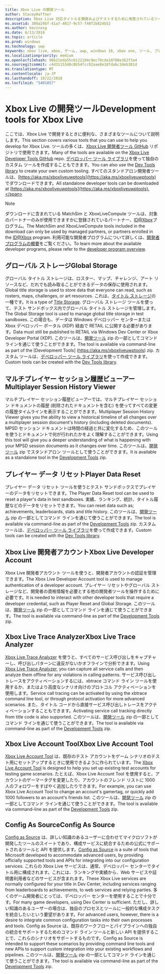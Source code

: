 ```yaml
---
title: Xbox Live の開発ツール
author: StaceyHaffner
description: Xbox Live 対応タイトルを開発およびテストするために用意されているツールについて説明します。
ms.assetid: 380a29bf-41a7-4817-9c57-f48f2b824b52
ms.author: kevinasg
ms.date: 6/13/2018
ms.topic: article
ms.prod: windows
ms.technology: uwp
keywords: xbox live, xbox, ゲーム, uwp, windows 10, xbox one, ツール, プレイヤーのリセット, live trace analyzer, LTA, xbox live アカウント ツール,
ms.localizationpriority: medium
ms.openlocfilehash: 98b21eda55c6122104c9ec79cda10708e362f3a4
ms.sourcegitcommit: c4d3115348c8b54fcc92aae8e18fdabc3deb301d
ms.translationtype: MT
ms.contentlocale: ja-JP
ms.lasthandoff: 10/22/2018
ms.locfileid: "5401857"
---
```

# <a name="development-tools-for-xbox-live"></a><span data-ttu-id="62fd8-104">Xbox Live の開発ツール</span><span class="sxs-lookup"><span data-stu-id="62fd8-104">Development tools for Xbox Live</span></span>

<span data-ttu-id="62fd8-105">ここでは、Xbox Live で開発するときに便利な、さまざまなツールについて説明します。</span><span class="sxs-lookup"><span data-stu-id="62fd8-105">This section covers various tools that you can use to help you develop for Xbox Live.</span></span> <span data-ttu-id="62fd8-106">ツールの多くは、[Xbox Live 開発者ツール GitHub](https://github.com/Microsoft/xbox-live-developer-tools) リポジトリで使用できます。</span><span class="sxs-lookup"><span data-stu-id="62fd8-106">Many of the tools are available on the [Xbox Live Developer Tools GitHub](https://github.com/Microsoft/xbox-live-developer-tools) repo.</span></span> <span data-ttu-id="62fd8-107">[デベロッパー ツール ライブラリ](https://www.nuget.org/packages/Microsoft.Xbox.Services.DevTools)を使って独自のカスタム ツールを作成することもできます。</span><span class="sxs-lookup"><span data-stu-id="62fd8-107">You can also use the [Dev Tools library](https://www.nuget.org/packages/Microsoft.Xbox.Services.DevTools) to create your own custom tooling.</span></span> <span data-ttu-id="62fd8-108">すべてのスタンドアロン開発者ツールは、[https://aka.ms/xboxliveuwptools](https://aka.ms/xboxliveuwptools) でダウンロードできます。</span><span class="sxs-lookup"><span data-stu-id="62fd8-108">All standalone developer tools can be downloaded at [https://aka.ms/xboxliveuwptools](https://aka.ms/xboxliveuwptools).</span></span>

> [!NOTE]
> <span data-ttu-id="62fd8-109">ダウンロードに含まれている MatchSim と XboxLiveCompute ツールは、対象のパートナーのみが使用できますかに登録されているパートナー、[ID@Xbox](http://www.xbox.com/Developers/id)プログラム。</span><span class="sxs-lookup"><span data-stu-id="62fd8-109">The MatchSim and XboxLiveCompute tools included in the download can only be used by managed partners, or partners enrolled in the [ID@Xbox](http://www.xbox.com/Developers/id) program.</span></span> <span data-ttu-id="62fd8-110">利用可能な開発者プログラムについて詳しくは、[開発者プログラムの概要](https://docs.microsoft.com/windows/uwp/xbox-live/developer-program-overview)をご覧ください。</span><span class="sxs-lookup"><span data-stu-id="62fd8-110">To learn more about the available developer programs, please refer to the [developer program overview](https://docs.microsoft.com/windows/uwp/xbox-live/developer-program-overview).</span></span> 

## <a name="global-storage"></a><span data-ttu-id="62fd8-111">グローバル ストレージ</span><span class="sxs-lookup"><span data-stu-id="62fd8-111">Global Storage</span></span>
<span data-ttu-id="62fd8-112">グローバル タイトル ストレージは、ロスター、マップ、チャレンジ、アート リソースなど、だれでも読み取ることができるデータの保存に使用されます。</span><span class="sxs-lookup"><span data-stu-id="62fd8-112">Global title storage is used to store data that everyone can read, such as rosters, maps, challenges, or art resources.</span></span> <span data-ttu-id="62fd8-113">これは、[タイトル ストレージ](../storage-platform/xbox-live-title-storage/xbox-live-title-storage.md)の一種です。</span><span class="sxs-lookup"><span data-stu-id="62fd8-113">It is a type of [Title Storage](../storage-platform/xbox-live-title-storage/xbox-live-title-storage.md).</span></span> <span data-ttu-id="62fd8-114">グローバル ストレージ ツールを使って、テスト サンドボックス内でグローバル タイトル ストレージを管理します。</span><span class="sxs-lookup"><span data-stu-id="62fd8-114">The Global Storage tool is used to manage global title storage in test sandboxes.</span></span> <span data-ttu-id="62fd8-115">この場合も、データは Windows デベロッパー センターまたは Xbox デベロッパー ポータル (XDP) 経由で RETAIL に公開する必要があります。</span><span class="sxs-lookup"><span data-stu-id="62fd8-115">Data must still be published to RETAIL via Windows Dev Center or Xbox Developer Portal (XDP).</span></span> <span data-ttu-id="62fd8-116">このツールは、[開発ツール](https://aka.ms/xboxliveuwptools) zip の一部としてコマンド ラインを通じて使うことができます。</span><span class="sxs-lookup"><span data-stu-id="62fd8-116">The tool is available via command-line as part of the [Development Tools] (https://aka.ms/xboxliveuwptools) zip.</span></span> <span data-ttu-id="62fd8-117">カスタム ツールは、[デベロッパー ツール ライブラリ](https://www.nuget.org/packages/Microsoft.Xbox.Services.DevTools)を使って作成できます。</span><span class="sxs-lookup"><span data-stu-id="62fd8-117">Custom tools can be created with the [Dev Tools library](https://www.nuget.org/packages/Microsoft.Xbox.Services.DevTools).</span></span>

## <a name="multiplayer-session-history-viewer"></a><span data-ttu-id="62fd8-118">マルチプレイヤー セッション履歴ビューアー</span><span class="sxs-lookup"><span data-stu-id="62fd8-118">Multiplayer Session History Viewer</span></span>
<span data-ttu-id="62fd8-119">マルチプレイヤー セッション履歴ビューアーでは、マルチプレイヤー セッション ドキュメントの履歴 (削除されたドキュメントを含む) を使ってすべての変更の履歴タイムラインを表示することができます。</span><span class="sxs-lookup"><span data-stu-id="62fd8-119">Multiplayer Session History Viewer gives you the ability to view a historical timeline of all changes over a multiplayer session document's history (including deleted documents).</span></span> <span data-ttu-id="62fd8-120">MPSD セッション ドキュメントは時間の経過と共に変化するため、このツールを使うとドキュメントで何が行われたかをよく理解することができます。</span><span class="sxs-lookup"><span data-stu-id="62fd8-120">Using this tool will give you a deeper understanding of what is happening with your MPSD session documents as it changes over time.</span></span> <span data-ttu-id="62fd8-121">このツールは、[開発ツール](https://aka.ms/xboxliveuwptools) zip でスタンドアロン ツールとして使うことができます。</span><span class="sxs-lookup"><span data-stu-id="62fd8-121">It is available as a standalone tool in the [Development Tools](https://aka.ms/xboxliveuwptools) zip.</span></span>

## <a name="player-data-reset"></a><span data-ttu-id="62fd8-122">プレイヤー データ リセット</span><span class="sxs-lookup"><span data-stu-id="62fd8-122">Player Data Reset</span></span>
<span data-ttu-id="62fd8-123">プレイヤー データ リセット ツールを使うとテスト サンドボックスでプレイヤーのデータをリセットできます。</span><span class="sxs-lookup"><span data-stu-id="62fd8-123">The Player Data Reset tool can be used to reset a player's data in test sandboxes.</span></span> <span data-ttu-id="62fd8-124">実績、ランキング、統計、タイトル履歴などのデータをリセットできます。</span><span class="sxs-lookup"><span data-stu-id="62fd8-124">You can reset data such as; achievements, leaderboards, stats and title history.</span></span> <span data-ttu-id="62fd8-125">このツールは、[開発ツール](https://aka.ms/xboxliveuwptools) zip の一部としてコマンド ラインを通じて使うことができます。</span><span class="sxs-lookup"><span data-stu-id="62fd8-125">The tool is available via command-line as part of the [Development Tools](https://aka.ms/xboxliveuwptools) zip.</span></span> <span data-ttu-id="62fd8-126">カスタム ツールは、[デベロッパー ツール ライブラリ](https://www.nuget.org/packages/Microsoft.Xbox.Services.DevTools)を使って作成できます。</span><span class="sxs-lookup"><span data-stu-id="62fd8-126">Custom tools can be created with the [Dev Tools library](https://www.nuget.org/packages/Microsoft.Xbox.Services.DevTools).</span></span>

## <a name="xbox-live-developer-account"></a><span data-ttu-id="62fd8-127">Xbox Live 開発者アカウント</span><span class="sxs-lookup"><span data-stu-id="62fd8-127">Xbox Live Developer Account</span></span>
<span data-ttu-id="62fd8-128">Xbox Live 開発者アカウント ツールを使うと、開発者アカウントの認証を管理できます。</span><span class="sxs-lookup"><span data-stu-id="62fd8-128">The Xbox Live Developer Account tool is used to manage authentication of a developer account.</span></span> <span data-ttu-id="62fd8-129">プレイヤー リセットやグローバル ストレージなど、開発者の資格情報を必要とする他の開発者ツールを操作するために必要です。</span><span class="sxs-lookup"><span data-stu-id="62fd8-129">It is needed to interact with other developer tools that require a developer credential, such as Player Reset and Global Storage.</span></span> <span data-ttu-id="62fd8-130">このツールは、[開発ツール](https://aka.ms/xboxliveuwptools) zip の一部としてコマンド ラインを通じて使うことができます。</span><span class="sxs-lookup"><span data-stu-id="62fd8-130">The tool is available via command-line as part of the [Development Tools](https://aka.ms/xboxliveuwptools) zip.</span></span>

## <a name="xbox-live-trace-analyzer"></a><span data-ttu-id="62fd8-131">Xbox Live Trace Analyzer</span><span class="sxs-lookup"><span data-stu-id="62fd8-131">Xbox Live Trace Analyzer</span></span>
<span data-ttu-id="62fd8-132">[Xbox Live Trace Analyzer](analyze-service-calls.md) を使うと、すべてのサービス呼び出しをキャプチャーし、呼び出しパターンに違反がないかオフラインで分析できます。</span><span class="sxs-lookup"><span data-stu-id="62fd8-132">Using [Xbox Live Trace Analyzer](analyze-service-calls.md), you can capture all service calls and then analyze them offline for any violations in calling patterns.</span></span> <span data-ttu-id="62fd8-133">サービス呼び出しトレースをアクティベーションするには、xbtrace コマンド ライン ツールを使用するか、またはより高度なシナリオ向けのプロトコル アクティベーションを使用します。</span><span class="sxs-lookup"><span data-stu-id="62fd8-133">Service call tracing can be activated by using the xbtrace command line tool, or through protocol activation for more advanced scenarios.</span></span> <span data-ttu-id="62fd8-134">また、タイトル コードから直接サービス呼び出しトレースをアクティベーションすることもできます。</span><span class="sxs-lookup"><span data-stu-id="62fd8-134">Activating service call tracking directly from title code is also supported.</span></span> <span data-ttu-id="62fd8-135">このツールは、[開発ツール](https://aka.ms/xboxliveuwptools) zip の一部としてコマンド ラインを通じて使うことができます。</span><span class="sxs-lookup"><span data-stu-id="62fd8-135">The tool is available via command-line as part of the [Development Tools](https://aka.ms/xboxliveuwptools) zip.</span></span>

## <a name="xbox-live-account-tool"></a><span data-ttu-id="62fd8-136">Xbox Live Account Tool</span><span class="sxs-lookup"><span data-stu-id="62fd8-136">Xbox Live Account Tool</span></span>  
<span data-ttu-id="62fd8-137">[Xbox Live Account Tool](xbox-live-account-tool.md) は、既存のテスト アカウントをゲーム シナリオのテスト用にセットアップするときに使用できるように作られています。</span><span class="sxs-lookup"><span data-stu-id="62fd8-137">The [Xbox Live Account Tool](xbox-live-account-tool.md) is designed to help you set up existing test accounts for testing game scenarios.</span></span> <span data-ttu-id="62fd8-138">たとえば、Xbox Live Account Tool を使用すると、アカウントのゲーマータグを変更したり、アカウントのフレンド リストに 1000 人のフォロワーをすばやく追加したりできます。</span><span class="sxs-lookup"><span data-stu-id="62fd8-138">For example, you can use Xbox Live Account Tool to change an account's gamertag, or quickly add 1000 followers to an account's friends list.</span></span> <span data-ttu-id="62fd8-139">このツールは、[開発ツール](https://aka.ms/xboxliveuwptools) zip の一部としてコマンド ラインを通じて使うことができます。</span><span class="sxs-lookup"><span data-stu-id="62fd8-139">The tool is available via command-line as part of the [Development Tools](https://aka.ms/xboxliveuwptools) zip.</span></span>

## <a name="config-as-source"></a><span data-ttu-id="62fd8-140">Config As Source</span><span class="sxs-lookup"><span data-stu-id="62fd8-140">Config As Source</span></span>
<span data-ttu-id="62fd8-141">[Config as Source](https://github.com/Microsoft/xbox-live-developer-tools/blob/master/CONFIGASSOURCE.md) は、詳しい知識のあるユーザーに合わせてマイクロソフトが開発したツールのスイートであり、構成サービスに統合するための公式にサポートされるツールと API を提供します。</span><span class="sxs-lookup"><span data-stu-id="62fd8-141">[Config as Source](https://github.com/Microsoft/xbox-live-developer-tools/blob/master/CONFIGASSOURCE.md) is a suite of tools that Microsoft developed to accommodate advanced users, by providing officially supported tools and APIs for integrating into our configuration services.</span></span> <span data-ttu-id="62fd8-142">これらの Xbox Live サービスは、通常、デベロッパー センターでタイトル用に構成されます。これには、ランキングや実績から、Web サービスや証明書利用者などのサービスが含まれます。</span><span class="sxs-lookup"><span data-stu-id="62fd8-142">These Xbox Live services are normally configured for your title in Dev Center, including services ranging from leaderboards to achievements, to web services and relying parties.</span></span> <span data-ttu-id="62fd8-143">多くのゲーム開発者にとっては、デベロッパー センターを使用することで十分です。</span><span class="sxs-lookup"><span data-stu-id="62fd8-143">For many game developers, using Dev Center is sufficient.</span></span> <span data-ttu-id="62fd8-144">ただし、詳しい知識のあるユーザーの場合は、独自のプロセスとツールに一般的な構成タスクを統合したいという要望があります。</span><span class="sxs-lookup"><span data-stu-id="62fd8-144">For advanced users, however, there is a desire to integrate common configuration tasks into their own processes and tools.</span></span>  <span data-ttu-id="62fd8-145">Config as Source は、既存のワークフローとパイプラインへの独自の統合をサポートするためのコマンド ライン ツールと新しい API を提供することで、これらのシナリオをサポートするものです。</span><span class="sxs-lookup"><span data-stu-id="62fd8-145">Config as Source is intended to support these scenarios by providing command line tools and new APIs to support custom integration into your existing workflows and pipelines.</span></span> <span data-ttu-id="62fd8-146">このツールは、[開発ツール](https://aka.ms/xboxliveuwptools) zip の一部としてコマンド ラインを通じて使うことができます。</span><span class="sxs-lookup"><span data-stu-id="62fd8-146">The tool is available via command-line as part of the [Development Tools](https://aka.ms/xboxliveuwptools) zip.</span></span>
